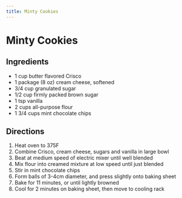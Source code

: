 ```yaml
---
title: Minty Cookies
---
```

# Minty Cookies

## Ingredients
* 1 cup butter flavored Crisco
* 1 package (8 oz) cream cheese, softened
* 3/4 cup granulated sugar
* 1/2 cup firmly packed brown sugar
* 1 tsp vanilla
* 2 cups all-purpose flour
* 1 3/4 cups mint chocolate chips

## Directions
1. Heat oven to 375F
1. Combine Crisco, cream cheese, sugars and vanilla in large bowl
1. Beat at medium speed of electric mixer until well blended
1. Mix flour into creamed mixture at low speed until just blended
1. Stir in mint chocolate chips
1. Form balls of 3-4cm diameter, and press slightly onto baking sheet
1. Bake for 11 minutes, or until lightly browned
1. Cool for 2 minutes on baking sheet, then move to cooling rack
